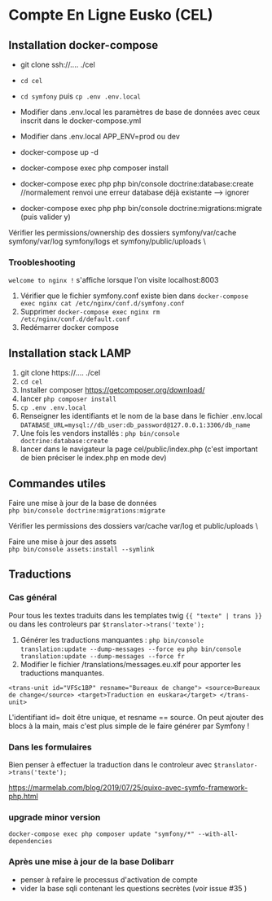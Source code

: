 # Compte En Ligne Eusko (CEL)

## Installation docker-compose

* git clone ssh://.... ./cel
* `cd cel`

* `cd symfony` puis `cp .env .env.local`
* Modifier dans .env.local les paramètres de base de données avec ceux inscrit dans le docker-compose.yml
* Modifier dans .env.local APP_ENV=prod ou dev

* docker-compose up -d
* docker-compose exec php composer install

* docker-compose exec php php bin/console doctrine:database:create  //normalement renvoi une erreur database déjà existante --> ignorer
* docker-compose exec php php bin/console doctrine:migrations:migrate (puis valider y)


Vérifier les permissions/ownership des dossiers symfony/var/cache symfony/var/log  symfony/logs et symfony/public/uploads \

### Troobleshooting
`welcome to nginx !` s'affiche lorsque l'on visite localhost:8003 
1. Vérifier que le fichier symfony.conf existe bien dans `docker-compose exec nginx cat /etc/nginx/conf.d/symfony.conf`
2. Supprimer `docker-compose exec nginx rm /etc/nginx/conf.d/default.conf`
3. Redémarrer docker compose 
   

## Installation stack LAMP

1. git clone https://.... ./cel
2. `cd cel`
3. Installer composer https://getcomposer.org/download/
4. lancer `php composer install`
5. `cp .env .env.local`
7. Renseigner les identifiants et le nom de la base dans le fichier .env.local
`DATABASE_URL=mysql://db_user:db_password@127.0.0.1:3306/db_name`
8. Une fois les vendors installés : `php bin/console doctrine:database:create`
9. lancer dans le navigateur la page cel/public/index.php  (c'est important de bien préciser le index.php en mode dev)

## Commandes utiles

Faire une mise à jour de la base de données \
`php bin/console doctrine:migrations:migrate`

Vérifier les permissions des dossiers var/cache var/log et public/uploads \

Faire une mise à jour des assets \
`php bin/console assets:install --symlink`


## Traductions

### Cas général
Pour tous les textes traduits dans les templates twig `{{ "texte" | trans }}` ou dans les controleurs par `$translator->trans('texte');`

1. Générer les traductions manquantes :
`php bin/console translation:update --dump-messages --force eu`
`php bin/console translation:update --dump-messages --force fr`
2. Modifier le fichier /translations/messages.eu.xlf pour apporter les traductions manquantes.

`<trans-unit id="VFSc1BP" resname="Bureaux de change">
    <source>Bureaux de change</source>
    <target>Traduction en euskara</target>
    </trans-unit>`
    
L'identifiant id= doit être unique, et resname == source. 
On peut ajouter des blocs à la main, mais c'est plus simple de le faire générer par Symfony !
 
### Dans les formulaires
Bien penser à effectuer la traduction dans le controleur avec `$translator->trans('texte');`
  
 https://marmelab.com/blog/2019/07/25/quixo-avec-symfo-framework-php.html
 
 ### upgrade minor version 
 `docker-compose exec php composer update "symfony/*" --with-all-dependencies` 
 
 
 ### Après une mise à jour de la base Dolibarr
 - penser à refaire le processus d'activation de compte
 - vider la base sqli contenant les questions secrètes (voir issue #35 )